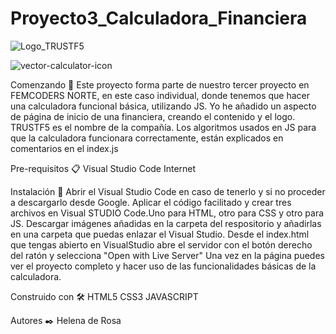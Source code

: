 # Proyecto3_Calculadora_Financiera

![Logo_TRUSTF5](https://github.com/HelenaDR84/Proyecto3_Calculadora_Financiera/assets/149380974/37868104-ede1-432b-8b6c-21ee721bd0ae)

![vector-calculator-icon](https://github.com/HelenaDR84/Proyecto3_Calculadora_Financiera/assets/149380974/ac2b12e5-be5c-4e14-9066-365ab4496afe)


Comenzando 🚀
Este proyecto forma parte de nuestro tercer proyecto en FEMCODERS NORTE, en este caso individual, donde tenemos que hacer una calculadora funcional básica, utilizando JS.
Yo he añadido un aspecto de página de inicio de una financiera, creando el contenido y el logo. TRUSTF5 es el nombre de la compañía.
Los algoritmos usados en JS para que la calculadora funcionara correctamente, están explicados en comentarios en el index.js

Pre-requisitos 📋
Visual Studio Code
Internet

Instalación 🔧
Abrir el Visual Studio Code en caso de tenerlo y si no proceder a descargarlo desde Google.
Aplicar el código facilitado y crear tres archivos en Visual STUDIO Code.Uno para HTML, otro para CSS y otro para JS. 
Descargar imágenes añadidas en la carpeta del respositorio y añadirlas en una carpeta que puedas enlazar el Visual Studio.
Desde el index.html que tengas abierto en VisualStudio abre el servidor con el botón derecho del ratón y selecciona "Open with Live Server"
Una vez en la página puedes ver el proyecto completo y hacer uso de las funcionalidades básicas de la calculadora.

Construido con 🛠️
HTML5
CSS3
JAVASCRIPT

Autores ✒️
Helena de Rosa


